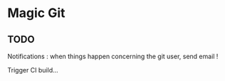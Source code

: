 # Magic Git

## TODO

Notifications : when things happen concerning the git user, send email !

Trigger CI build...